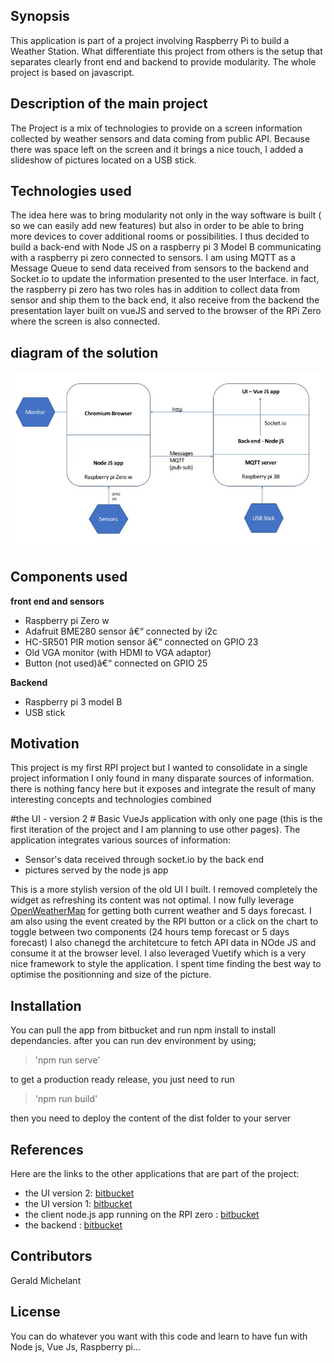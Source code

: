 ## Synopsis

This application is part of a project involving Raspberry Pi to build a Weather Station. What differentiate this project from others is the setup that separates clearly front end and backend to provide modularity. The whole project is based on javascript.

## Description of the main project
The Project is a mix of technologies to provide on a screen information collected by weather sensors and data coming from public API. Because there was space left on the screen and it brings a nice touch, I added a slideshow of pictures located on a USB stick.

## Technologies used
The idea here was to bring modularity not only in the way software is built ( so we can easily add new features) but also in order to be able to bring more devices to cover additional rooms or possibilities. I thus decided to build a back-end with Node JS on a raspberry pi 3 Model B communicating with a raspberry pi zero connected to sensors. I am using MQTT as a Message Queue to send data received from sensors to the backend and Socket.io to update the information presented to the user Interface. in fact, the raspberry pi zero has two roles has in addition to collect data from sensor and ship them to the back end, it also receive from the backend the presentation layer built on vueJS and served to the browser of the RPi Zero where the screen is also connected.

## diagram of the solution
![diagram](/diagram-weather.jpg)

## Components used

**front end and sensors**

* Raspberry pi Zero w
* Adafruit BME280 sensor â€“ connected by i2c 
* HC-SR501 PIR motion sensor â€“ connected on GPIO 23
* Old VGA monitor (with HDMI to VGA adaptor)
* Button (not used)â€“ connected on GPIO 25 

**Backend**

* Raspberry pi 3 model B
* USB stick


## Motivation

This project is my first RPI project but I wanted to consolidate in a single project information I only found in many disparate sources of information. there is nothing fancy here but it exposes and integrate the result of many interesting concepts and technologies combined

#the UI - version 2 #
 Basic VueJs application with only one page (this is the first iteration of the project and I am planning to use other pages). The application integrates various sources of information:

 * Sensor's data received through socket.io by the back end
 * pictures served by the node js app

This is a more stylish version of the old UI I built. I removed completely the widget as refreshing its content was not optimal. I now fully leverage [OpenWeatherMap](https://openweathermap.org/) for getting both current weather and 5 days forecast.  I am also using the event created by the RPI button or a click on the chart to toggle between two components (24 hours temp forecast or 5 days forecast)
I also chanegd the architetcure to fetch API data in NOde JS and consume it at the browser level.
I also leveraged Vuetify which is a very nice framework to style the application. I spent time finding the best way to optimise the positionning and size of the picture.



## Installation

You can pull the app from bitbucket and run npm install to install dependancies. 
after you can run dev environment by using; 
> 'npm run serve'

to get a production ready release, you just need to run 
> 'npm run build'

then you need to deploy the content of the dist folder to your server


## References

Here are the links to the other applications that are part of the project:

* the UI version 2: [bitbucket](https://bitbucket.org/gegeraptor/weather-ui-v2/src)
* the UI version 1: [bitbucket](https://bitbucket.org/gegeraptor/weather-ui/src/master/)
* the client node.js app running on the RPI zero : [bitbucket](https://bitbucket.org/gegeraptor/weather-client/src/master/)
* the backend : [bitbucket](https://bitbucket.org/gegeraptor/weather-server/src/master/)


## Contributors

Gerald Michelant

## License
You can do whatever you want with this code and learn to have fun with Node js, Vue Js, Raspberry pi...